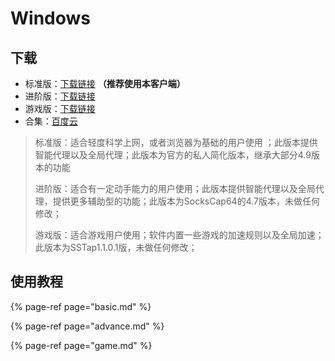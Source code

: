 # Windows

##  下载

* 标准版：[下载链接](https://github.com/ZBrettonYe/SSR-Client/releases/download/1.0/ShadowsocksR-win.exe) **（推荐使用本客户端）**
* 进阶版：[下载链接](https://github.com/ZBrettonYe/SSR-Client/releases/download/1.1/SocksCap64-setup-4.7.exe)​
* 游戏版：[下载链接](https://github.com/ZBrettonYe/SSR-Client/releases/download/1.1/SSTAP.exe)​
* 合集：[百度云](https://pan.baidu.com/s/1hsILEtQ6Ep0e01S0PQdmpQ)​

> 标准版：适合轻度科学上网，或者浏览器为基础的用户使用 ；此版本提供智能代理以及全局代理；此版本为官方的私人简化版本，继承大部分4.9版本的功能
>
> 进阶版：适合有一定动手能力的用户使用；此版本提供智能代理以及全局代理，提供更多辅助型的功能；此版本为SocksCap64的4.7版本，未做任何修改；
>
> 游戏版：适合游戏用户使用；软件内置一些游戏的加速规则以及全局加速；此版本为SSTap1.1.0.1版，未做任何修改；

## 使用教程

{% page-ref page="basic.md" %}

{% page-ref page="advance.md" %}

{% page-ref page="game.md" %}

